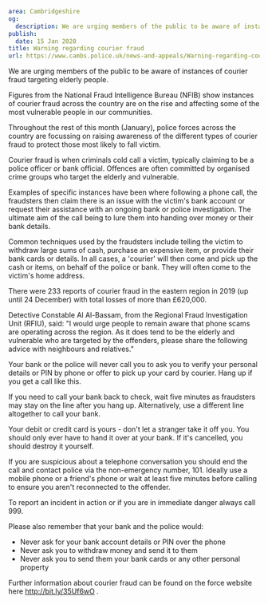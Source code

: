 ```yaml
area: Cambridgeshire
og:
  description: We are urging members of the public to be aware of instances of courier fraud targeting elderly people.
publish:
  date: 15 Jan 2020
title: Warning regarding courier fraud
url: https://www.cambs.police.uk/news-and-appeals/Warning-regarding-courier-fraud
```

We are urging members of the public to be aware of instances of courier fraud targeting elderly people.

Figures from the National Fraud Intelligence Bureau (NFIB) show instances of courier fraud across the country are on the rise and affecting some of the most vulnerable people in our communities.

Throughout the rest of this month (January), police forces across the country are focussing on raising awareness of the different types of courier fraud to protect those most likely to fall victim.

Courier fraud is when criminals cold call a victim, typically claiming to be a police officer or bank official. Offences are often committed by organised crime groups who target the elderly and vulnerable.

Examples of specific instances have been where following a phone call, the fraudsters then claim there is an issue with the victim's bank account or request their assistance with an ongoing bank or police investigation. The ultimate aim of the call being to lure them into handing over money or their bank details.

Common techniques used by the fraudsters include telling the victim to withdraw large sums of cash, purchase an expensive item, or provide their bank cards or details. In all cases, a 'courier' will then come and pick up the cash or items, on behalf of the police or bank. They will often come to the victim's home address.

There were 233 reports of courier fraud in the eastern region in 2019 (up until 24 December) with total losses of more than £620,000.

Detective Constable Al Al-Bassam, from the Regional Fraud Investigation Unit (RFIU), said: "I would urge people to remain aware that phone scams are operating across the region. As it does tend to be the elderly and vulnerable who are targeted by the offenders, please share the following advice with neighbours and relatives."

Your bank or the police will never call you to ask you to verify your personal details or PIN by phone or offer to pick up your card by courier. Hang up if you get a call like this.

If you need to call your bank back to check, wait five minutes as fraudsters may stay on the line after you hang up. Alternatively, use a different line altogether to call your bank.

Your debit or credit card is yours - don't let a stranger take it off you. You should only ever have to hand it over at your bank. If it's cancelled, you should destroy it yourself.

If you are suspicious about a telephone conversation you should end the call and contact police via the non-emergency number, 101. Ideally use a mobile phone or a friend's phone or wait at least five minutes before calling to ensure you aren't reconnected to the offender.

To report an incident in action or if you are in immediate danger always call 999.

Please also remember that your bank and the police would:

 * Never ask for your bank account details or PIN over the phone
 * Never ask you to withdraw money and send it to them
 * Never ask you to send them your bank cards or any other personal property

Further information about courier fraud can be found on the force website here http://bit.ly/35Uf6wO _._
